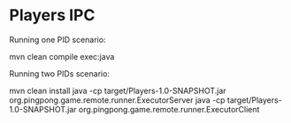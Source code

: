 Players IPC
========================

Running one PID scenario:

mvn clean compile exec:java

Running two PIDs scenario:

mvn clean install
java -cp target/Players-1.0-SNAPSHOT.jar org.pingpong.game.remote.runner.ExecutorServer
java -cp target/Players-1.0-SNAPSHOT.jar org.pingpong.game.remote.runner.ExecutorClient
